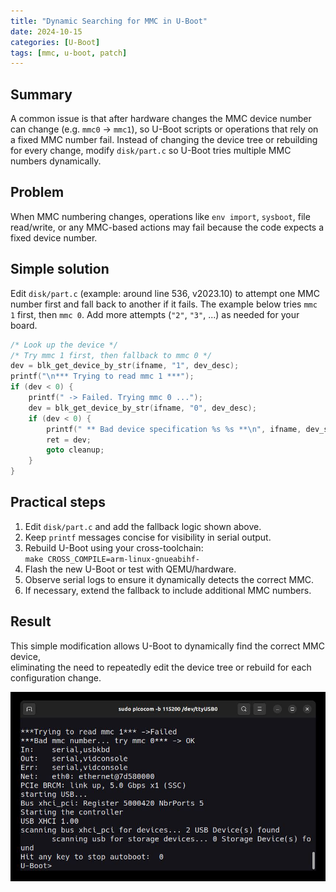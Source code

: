 ```yaml
---
title: "Dynamic Searching for MMC in U-Boot"
date: 2024-10-15
categories: [U-Boot]
tags: [mmc, u-boot, patch]
---
```



## Summary
A common issue is that after hardware changes the MMC device number can change (e.g. `mmc0` → `mmc1`), so U-Boot scripts or operations that rely on a fixed MMC number fail. Instead of changing the device tree or rebuilding for every change, modify `disk/part.c` so U-Boot tries multiple MMC numbers dynamically.

## Problem
When MMC numbering changes, operations like `env import`, `sysboot`, file read/write, or any MMC-based actions may fail because the code expects a fixed device number.

## Simple solution
Edit `disk/part.c` (example: around line 536, v2023.10) to attempt one MMC number first and fall back to another if it fails. The example below tries `mmc 1` first, then `mmc 0`. Add more attempts (`"2"`, `"3"`, ...) as needed for your board.

```c
/* Look up the device */
/* Try mmc 1 first, then fallback to mmc 0 */
dev = blk_get_device_by_str(ifname, "1", dev_desc);
printf("\n*** Trying to read mmc 1 ***");
if (dev < 0) {
    printf(" -> Failed. Trying mmc 0 ...");
    dev = blk_get_device_by_str(ifname, "0", dev_desc);
    if (dev < 0) {
        printf(" ** Bad device specification %s %s **\n", ifname, dev_str);
        ret = dev;
        goto cleanup;
    }
}

```

## Practical steps

1. Edit `disk/part.c` and add the fallback logic shown above.  
2. Keep `printf` messages concise for visibility in serial output.  
3. Rebuild U-Boot using your cross-toolchain:  
   `make CROSS_COMPILE=arm-linux-gnueabihf-`  
4. Flash the new U-Boot or test with QEMU/hardware.  
5. Observe serial logs to ensure it dynamically detects the correct MMC.  
6. If necessary, extend the fallback to include additional MMC numbers.


## Result

This simple modification allows U-Boot to dynamically find the correct MMC device,  
eliminating the need to repeatedly edit the device tree or rebuild for each configuration change.


![Reset-password](/assets/img/dynamic_searching.png)


